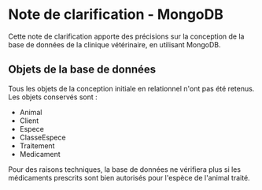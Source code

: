 # Note de clarification - MongoDB

Cette note de clarification apporte des précisions sur la conception de la base de données de la clinique vétérinaire, en utilisant MongoDB.

## Objets de la base de données

Tous les objets de la conception initiale en relationnel n'ont pas été retenus. Les objets conservés sont :

- Animal
- Client
- Espece
- ClasseEspece
- Traitement
- Medicament

Pour des raisons techniques, la base de données ne vérifiera plus si les médicaments prescrits sont bien autorisés pour l'espèce de l'animal traité.